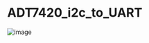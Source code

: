 # ADT7420_i2c_to_UART

![image](https://github.com/user-attachments/assets/670ec794-c8cb-475f-b698-6ee8172136b2)

